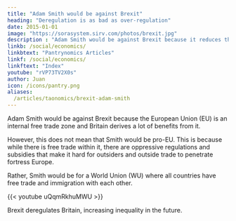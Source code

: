 ```yaml
---
title: "Adam Smith would be against Brexit"
heading: "Deregulation is as bad as over-regulation"
date: 2015-01-01
image: "https://sorasystem.sirv.com/photos/brexit.jpg"
description : "Adam Smith would be against Brexit because it reduces the market for British goods and services"
linkb: /social/economics/
linkbtext: "Pantrynomics Articles"
linkf: /social/economics/
linkftext: "Index"
youtube: "rVP73TV2X0s"
author: Juan
icon: /icons/pantry.png
aliases: 
  /articles/taonomics/brexit-adam-smith
---
```


<!-- https://superphysics.org/articles/taonomics/brexit-adam-smith/ -->

Adam Smith would be against Brexit because the European Union (EU) is an internal free trade zone and Britain derives a lot of benefits from it.

However, this does not mean that Smith would be pro-EU. This is because while there is free trade within it, there are oppressive regulations and subsidies that make it hard for outsiders and outside trade to penetrate fortress Europe.

Rather, Smith would be for a World Union (WU) where all countries have free trade and immigration with each other.

{{< youtube uQqmRkhuMWU >}}


Brexit deregulates Britain, increasing inequality in the future. 
